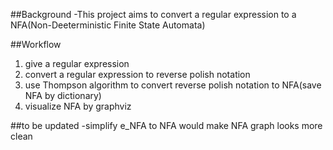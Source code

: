 ##Background
-This project aims to convert a regular expression to a NFA(Non-Deeterministic Finite State Automata)

##Workflow
1. give a regular expression
2. convert a regular expression to reverse polish notation
3. use Thompson algorithm to convert reverse polish notation to NFA(save NFA by dictionary)
4. visualize NFA by graphviz

##to be updated
-simplify e_NFA to NFA would make NFA graph looks more clean
